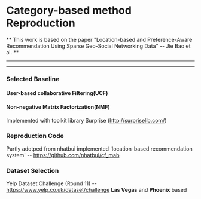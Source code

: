 # Category-based method Reproduction

** This work is based on the paper "Location-based and Preference-Aware Recommendation Using Sparse Geo-Social Networking Data" -- Jie Bao et al. **

***
***

### Selected Baseline

#### User-based collaborative Filtering(UCF)

#### Non-negative Matrix Factorization(NMF)

Implemented with toolkit library Surprise (http://surpriselib.com/)

### Reproduction Code

Partly adotped from nhatbui implemented 'location-based recommendation system'
-- https://github.com/nhatbui/cf_mab

### Dataset Selection

Yelp Dataset Challenge (Round 11) -- https://www.yelp.co.uk/dataset/challenge
**Las Vegas** and **Phoenix** based
